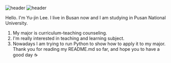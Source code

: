 ![header](https://capsule-render.vercel.app/api?type=soft)
![header](https://capsule-render.vercel.app/api?text=attitude-py's%Data%Analysis&fontSize=35&rotate=-30)

Hello. I'm Yu-jin Lee. I live in Busan now and I am studying in Pusan National University.
1. My major is curriculum-teaching counseling.
2. I'm really interested in teaching and learning subject.
3. Nowadays I am trying to run Python to show how to apply it to my major.
Thank you for reading my README.md so far, and hope you to have a good day ☕️
